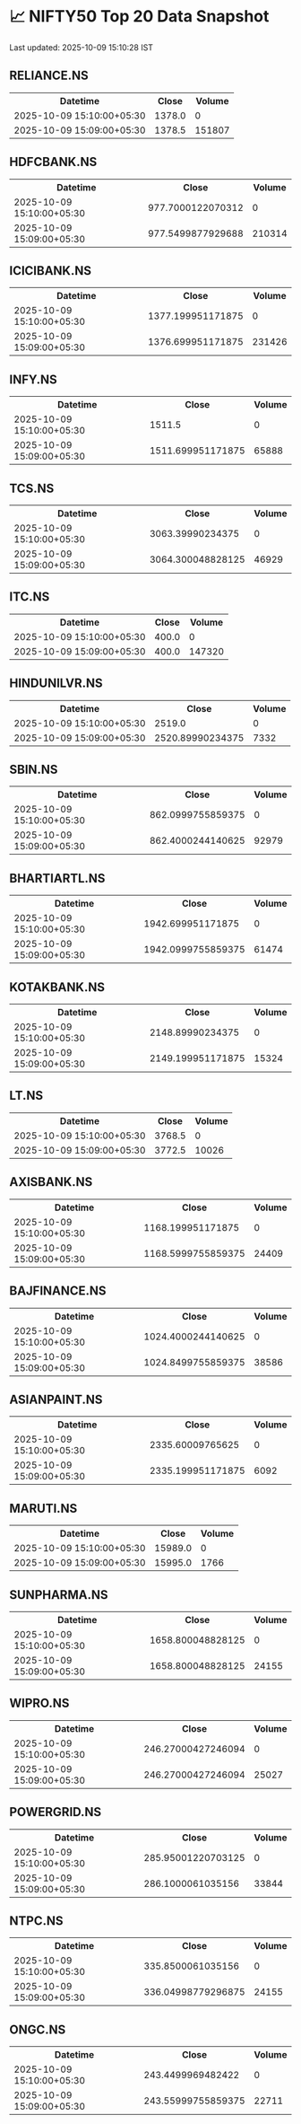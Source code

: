 # 📈 NIFTY50 Top 20 Data Snapshot

Last updated: 2025-10-09 15:10:28 IST

## RELIANCE.NS

<table>
  <tr><th>Datetime</th><th>Close</th><th>Volume</th></tr>
  <tr><td>2025-10-09 15:10:00+05:30</td><td>1378.0</td><td>0</td></tr>
  <tr><td>2025-10-09 15:09:00+05:30</td><td>1378.5</td><td>151807</td></tr>
</table>

## HDFCBANK.NS

<table>
  <tr><th>Datetime</th><th>Close</th><th>Volume</th></tr>
  <tr><td>2025-10-09 15:10:00+05:30</td><td>977.7000122070312</td><td>0</td></tr>
  <tr><td>2025-10-09 15:09:00+05:30</td><td>977.5499877929688</td><td>210314</td></tr>
</table>

## ICICIBANK.NS

<table>
  <tr><th>Datetime</th><th>Close</th><th>Volume</th></tr>
  <tr><td>2025-10-09 15:10:00+05:30</td><td>1377.199951171875</td><td>0</td></tr>
  <tr><td>2025-10-09 15:09:00+05:30</td><td>1376.699951171875</td><td>231426</td></tr>
</table>

## INFY.NS

<table>
  <tr><th>Datetime</th><th>Close</th><th>Volume</th></tr>
  <tr><td>2025-10-09 15:10:00+05:30</td><td>1511.5</td><td>0</td></tr>
  <tr><td>2025-10-09 15:09:00+05:30</td><td>1511.699951171875</td><td>65888</td></tr>
</table>

## TCS.NS

<table>
  <tr><th>Datetime</th><th>Close</th><th>Volume</th></tr>
  <tr><td>2025-10-09 15:10:00+05:30</td><td>3063.39990234375</td><td>0</td></tr>
  <tr><td>2025-10-09 15:09:00+05:30</td><td>3064.300048828125</td><td>46929</td></tr>
</table>

## ITC.NS

<table>
  <tr><th>Datetime</th><th>Close</th><th>Volume</th></tr>
  <tr><td>2025-10-09 15:10:00+05:30</td><td>400.0</td><td>0</td></tr>
  <tr><td>2025-10-09 15:09:00+05:30</td><td>400.0</td><td>147320</td></tr>
</table>

## HINDUNILVR.NS

<table>
  <tr><th>Datetime</th><th>Close</th><th>Volume</th></tr>
  <tr><td>2025-10-09 15:10:00+05:30</td><td>2519.0</td><td>0</td></tr>
  <tr><td>2025-10-09 15:09:00+05:30</td><td>2520.89990234375</td><td>7332</td></tr>
</table>

## SBIN.NS

<table>
  <tr><th>Datetime</th><th>Close</th><th>Volume</th></tr>
  <tr><td>2025-10-09 15:10:00+05:30</td><td>862.0999755859375</td><td>0</td></tr>
  <tr><td>2025-10-09 15:09:00+05:30</td><td>862.4000244140625</td><td>92979</td></tr>
</table>

## BHARTIARTL.NS

<table>
  <tr><th>Datetime</th><th>Close</th><th>Volume</th></tr>
  <tr><td>2025-10-09 15:10:00+05:30</td><td>1942.699951171875</td><td>0</td></tr>
  <tr><td>2025-10-09 15:09:00+05:30</td><td>1942.0999755859375</td><td>61474</td></tr>
</table>

## KOTAKBANK.NS

<table>
  <tr><th>Datetime</th><th>Close</th><th>Volume</th></tr>
  <tr><td>2025-10-09 15:10:00+05:30</td><td>2148.89990234375</td><td>0</td></tr>
  <tr><td>2025-10-09 15:09:00+05:30</td><td>2149.199951171875</td><td>15324</td></tr>
</table>

## LT.NS

<table>
  <tr><th>Datetime</th><th>Close</th><th>Volume</th></tr>
  <tr><td>2025-10-09 15:10:00+05:30</td><td>3768.5</td><td>0</td></tr>
  <tr><td>2025-10-09 15:09:00+05:30</td><td>3772.5</td><td>10026</td></tr>
</table>

## AXISBANK.NS

<table>
  <tr><th>Datetime</th><th>Close</th><th>Volume</th></tr>
  <tr><td>2025-10-09 15:10:00+05:30</td><td>1168.199951171875</td><td>0</td></tr>
  <tr><td>2025-10-09 15:09:00+05:30</td><td>1168.5999755859375</td><td>24409</td></tr>
</table>

## BAJFINANCE.NS

<table>
  <tr><th>Datetime</th><th>Close</th><th>Volume</th></tr>
  <tr><td>2025-10-09 15:10:00+05:30</td><td>1024.4000244140625</td><td>0</td></tr>
  <tr><td>2025-10-09 15:09:00+05:30</td><td>1024.8499755859375</td><td>38586</td></tr>
</table>

## ASIANPAINT.NS

<table>
  <tr><th>Datetime</th><th>Close</th><th>Volume</th></tr>
  <tr><td>2025-10-09 15:10:00+05:30</td><td>2335.60009765625</td><td>0</td></tr>
  <tr><td>2025-10-09 15:09:00+05:30</td><td>2335.199951171875</td><td>6092</td></tr>
</table>

## MARUTI.NS

<table>
  <tr><th>Datetime</th><th>Close</th><th>Volume</th></tr>
  <tr><td>2025-10-09 15:10:00+05:30</td><td>15989.0</td><td>0</td></tr>
  <tr><td>2025-10-09 15:09:00+05:30</td><td>15995.0</td><td>1766</td></tr>
</table>

## SUNPHARMA.NS

<table>
  <tr><th>Datetime</th><th>Close</th><th>Volume</th></tr>
  <tr><td>2025-10-09 15:10:00+05:30</td><td>1658.800048828125</td><td>0</td></tr>
  <tr><td>2025-10-09 15:09:00+05:30</td><td>1658.800048828125</td><td>24155</td></tr>
</table>

## WIPRO.NS

<table>
  <tr><th>Datetime</th><th>Close</th><th>Volume</th></tr>
  <tr><td>2025-10-09 15:10:00+05:30</td><td>246.27000427246094</td><td>0</td></tr>
  <tr><td>2025-10-09 15:09:00+05:30</td><td>246.27000427246094</td><td>25027</td></tr>
</table>

## POWERGRID.NS

<table>
  <tr><th>Datetime</th><th>Close</th><th>Volume</th></tr>
  <tr><td>2025-10-09 15:10:00+05:30</td><td>285.95001220703125</td><td>0</td></tr>
  <tr><td>2025-10-09 15:09:00+05:30</td><td>286.1000061035156</td><td>33844</td></tr>
</table>

## NTPC.NS

<table>
  <tr><th>Datetime</th><th>Close</th><th>Volume</th></tr>
  <tr><td>2025-10-09 15:10:00+05:30</td><td>335.8500061035156</td><td>0</td></tr>
  <tr><td>2025-10-09 15:09:00+05:30</td><td>336.04998779296875</td><td>24155</td></tr>
</table>

## ONGC.NS

<table>
  <tr><th>Datetime</th><th>Close</th><th>Volume</th></tr>
  <tr><td>2025-10-09 15:10:00+05:30</td><td>243.4499969482422</td><td>0</td></tr>
  <tr><td>2025-10-09 15:09:00+05:30</td><td>243.55999755859375</td><td>22711</td></tr>
</table>

